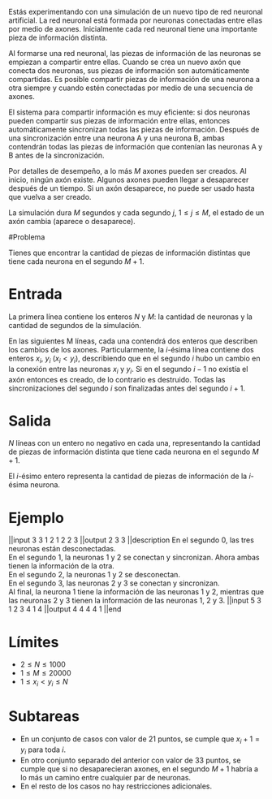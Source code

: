 Estás experimentando con una simulación de un nuevo tipo de red neuronal artificial. La red neuronal está formada por neuronas conectadas entre ellas por medio de axones. Inicialmente cada red neuronal tiene una importante pieza de información distinta.

Al formarse una red neuronal, las piezas de información de las neuronas se empiezan a compartir entre ellas. Cuando se crea un nuevo axón que conecta dos neuronas, sus piezas de información son automáticamente compartidas. Es posible compartir piezas de información de una neurona a otra siempre y cuando estén conectadas por medio de una secuencia de axones.

El sistema para compartir información es muy eficiente: si dos neuronas pueden compartir sus piezas de información entre ellas, entonces automáticamente sincronizan todas las piezas de información. Después de una sincronización entre una neurona A y una neurona B, ambas contendrán todas las piezas de información que contenían las neuronas A y B antes de la sincronización.

Por detalles de desempeño, a lo más $M$ axones pueden ser creados. Al inicio, ningún axón existe. Algunos axones pueden llegar a desaparecer después de un tiempo. Si un axón desaparece, no puede ser usado hasta que vuelva a ser creado.

La simulación dura $M$ segundos y cada segundo $j$, $1 \leq j \leq M$, el estado de un axón cambia (aparece o desaparece).

#Problema 

Tienes que encontrar la cantidad de piezas de información distintas que tiene cada neurona en el segundo $M+1$.

# Entrada

La primera línea contiene los enteros $N$ y $M$: la cantidad de neuronas y la cantidad de segundos de la simulación.

En las siguientes M líneas, cada una contendrá dos enteros que describen los cambios de los axones. Particularmente, la $i$-ésima línea contiene dos enteros $x_i$, $y_i$ $(x_i < y_i)$, describiendo que en el segundo $i$ hubo un cambio en la conexión entre las neuronas $x_i$ y $y_i$. Si en el segundo $i-1$ no existía el axón entonces es creado, de lo contrario es destruido. Todas las sincronizaciones del segundo $i$ son finalizadas antes del segundo $i+1$.

# Salida

$N$ líneas con un entero no negativo en cada una, representando la cantidad de piezas de información distinta que tiene cada neurona en el segundo $M+1$.

El $i$-ésimo entero representa la cantidad de piezas de información de la $i$-ésima neurona.

# Ejemplo

||input
3 3
1 2
1 2
2 3
||output
2
3
3
||description
En el segundo 0, las tres neuronas están desconectadas.  
En el segundo 1, la neuronas 1 y 2 se conectan y sincronizan. Ahora ambas tienen la información de la otra.  
En el segundo 2, la neuronas 1 y 2 se desconectan.  
En el segundo 3, las neuronas 2 y 3 se conectan y sincronizan.  
Al final, la neurona 1 tiene la información de las
neuronas 1 y 2, mientras que las neuronas 2 y 3
tienen la información de las neuronas 1, 2 y 3.
||input
5 3
1 2
3 4
1 4
||output
4
4
4
4
1
||end

# Límites

* $2 \leq N \leq 1000$
* $1 \leq M \leq 20000$
* $1 \leq x_i < y_i \leq N$

# Subtareas

* En un conjunto de casos con valor de 21 puntos, se cumple que $x_i + 1 = y_i$ para toda $i$.
* En otro conjunto separado del anterior con valor de 33 puntos, se cumple que si no desaparecieran axones, en el segundo $M+1$ habría a lo más un camino entre cualquier par de neuronas.
* En el resto de los casos no hay restricciones adicionales.
